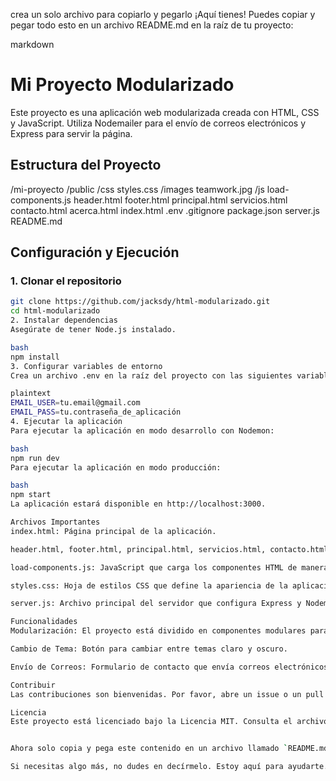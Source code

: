 crea un solo archivo para copiarlo y pegarlo
¡Aquí tienes! Puedes copiar y pegar todo esto en un archivo README.md en la raíz de tu proyecto:

markdown
# Mi Proyecto Modularizado

Este proyecto es una aplicación web modularizada creada con HTML, CSS y JavaScript. Utiliza Nodemailer para el envío de correos electrónicos y Express para servir la página.

## Estructura del Proyecto

/mi-proyecto /public /css styles.css /images teamwork.jpg /js load-components.js header.html footer.html principal.html servicios.html contacto.html acerca.html index.html .env .gitignore package.json server.js README.md


## Configuración y Ejecución

### 1. Clonar el repositorio

```bash
git clone https://github.com/jacksdy/html-modularizado.git
cd html-modularizado
2. Instalar dependencias
Asegúrate de tener Node.js instalado.

bash
npm install
3. Configurar variables de entorno
Crea un archivo .env en la raíz del proyecto con las siguientes variables:

plaintext
EMAIL_USER=tu.email@gmail.com
EMAIL_PASS=tu.contraseña_de_aplicación
4. Ejecutar la aplicación
Para ejecutar la aplicación en modo desarrollo con Nodemon:

bash
npm run dev
Para ejecutar la aplicación en modo producción:

bash
npm start
La aplicación estará disponible en http://localhost:3000.

Archivos Importantes
index.html: Página principal de la aplicación.

header.html, footer.html, principal.html, servicios.html, contacto.html, acerca.html: Componentes modulares cargados en la página principal.

load-components.js: JavaScript que carga los componentes HTML de manera dinámica.

styles.css: Hoja de estilos CSS que define la apariencia de la aplicación.

server.js: Archivo principal del servidor que configura Express y Nodemailer.

Funcionalidades
Modularización: El proyecto está dividido en componentes modulares para una mejor organización.

Cambio de Tema: Botón para cambiar entre temas claro y oscuro.

Envío de Correos: Formulario de contacto que envía correos electrónicos utilizando Nodemailer.

Contribuir
Las contribuciones son bienvenidas. Por favor, abre un issue o un pull request para discutir cualquier cambio que te gustaría hacer.

Licencia
Este proyecto está licenciado bajo la Licencia MIT. Consulta el archivo LICENSE para más detalles.


Ahora solo copia y pega este contenido en un archivo llamado `README.md` en la raíz de tu proyecto, y estarás listo. 🚀😊

Si necesitas algo más, no dudes en decírmelo. Estoy aquí para ayudarte. 😊